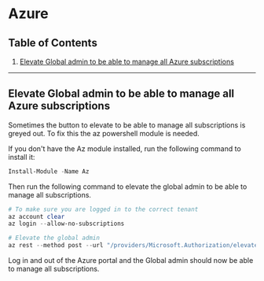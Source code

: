 ﻿# Azure

## Table of Contents <!-- omit in toc -->

1. [Elevate Global admin to be able to manage all Azure subscriptions](#elevate-global-admin-to-be-able-to-manage-all-azure-subscriptions)

---

## Elevate Global admin to be able to manage all Azure subscriptions

Sometimes the button to elevate to be able to manage all subscriptions is greyed out. To fix this the az powershell module is needed.

If you don't have the Az module installed, run the following command to install it:

```powershell
Install-Module -Name Az
```

Then run the following command to elevate the global admin to be able to manage all subscriptions.

```powershell
# To make sure you are logged in to the correct tenant
az account clear
az login --allow-no-subscriptions

# Elevate the global admin
az rest --method post --url "/providers/Microsoft.Authorization/elevateAccess?api-version=2016-07-01"
```

Log in and out of the Azure portal and the Global admin should now be able to manage all subscriptions.
